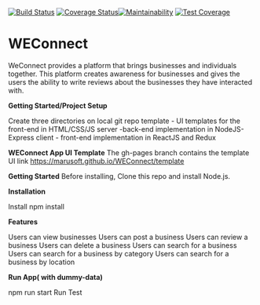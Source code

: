 [![Build Status](https://travis-ci.org/marusoft/WEConnect.svg?branch=develop)](https://travis-ci.org/marusoft/WEConnect) [![Coverage Status](https://coveralls.io/repos/github/marusoft/WEConnect/badge.svg)](https://coveralls.io/github/marusoft/WEConnect)[![Maintainability](https://api.codeclimate.com/v1/badges/535a9d9f12d5605731d5/maintainability)](https://codeclimate.com/github/marusoft/WEConnect/maintainability) [![Test Coverage](https://api.codeclimate.com/v1/badges/535a9d9f12d5605731d5/test_coverage)](https://codeclimate.com/github/marusoft/WEConnect/test_coverage)


# WEConnect
WeConnect provides a platform that brings businesses and individuals together. This platform creates awareness for businesses and gives the users the ability to write reviews about the businesses they have interacted with.

**Getting Started/Project Setup**

Create three directories on local git repo
template - UI templates for the front-end in HTML/CSS/JS
server -back-end implementation in NodeJS-Express
client - front-end implementation in ReactJS and Redux



**WEConnect App UI Template**
The gh-pages branch contains the template UI link https://marusoft.github.io/WEConnect/template



**Getting Started**
Before installing, Clone this repo and install Node.js.

**Installation**

Install
npm install 

**Features**

Users can view businesses
Users can post a business
Users can review a business
Users can delete a business
Users can search for a business
Users can search for a business by category
Users can search for a business by location

**Run App( with dummy-data)**

npm run start
Run Test